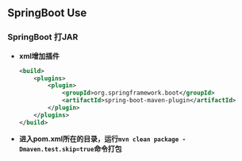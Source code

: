 ## SpringBoot Use 

### SpringBoot  打JAR

- **xml增加插件**

  ```xml
  <build>
      <plugins>
          <plugin>
              <groupId>org.springframework.boot</groupId>
              <artifactId>spring-boot-maven-plugin</artifactId>
          </plugin>
      </plugins>
  </build>
  ```

- **进入pom.xml所在的目录，运行`mvn clean package -Dmaven.test.skip=true`命令打包**
